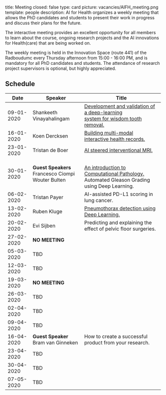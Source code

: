 title: Meeting 
closed: false 
type: card 
picture: vacancies/AIFH_meeting.png 
template: people 
description: AI for Health organizes a weekly meeting that allows the PhD candidates and students to present their work in progress and discuss their plans for the future.

The interactive meeting provides an excellent opportunity for all members to learn about the course, ongoing research projects and the AI innovations for Health(care) that are being worked on. 

The weekly meeting is held in the Innovation Space (route 441) of the Radboudumc every Thursday afternoon from 15:00 - 16:00 PM, and is mandatory for all PhD candidates and students. The attendance of research project supervisors is optional, but highly appreciated. 

## Schedule

| Date    | Speaker           |   Title    |
| --------        |    ----  |          --- |
| 09-01-2020      | Shankeeth Vinayahalingam       | [Development and validation of a deep-learning <br> system for wisdom tooth removal.](https://drive.google.com/open?id=14EI95gwzb2WojLpZGzk0t8oJvmGu8LuI)   |
| 16-01-2020   | Koen Dercksen        | [Building multi-modal interactive health records.](https://drive.google.com/open?id=1x0ruWBr2rQ4ZTIaPuNeSPVuJdhF9uEPE)      |
| 23-01-2020   | Tristan de Boer   | [AI steered interventional MRI.](https://drive.google.com/open?id=18MnSThorfFcqJIq5z8Qwr0UT4rAjg9fr)       |
| 30-01-2020   | **Guest Speakers** <br> Francesco Ciompi <br> Wouter Bulten   |  <br> [An introduction to Computational Pathology.](https://drive.google.com/open?id=1YxMdW2b4A4uh-BfBqW6SbB96ziIUC-Vt) <br> Automated Gleason Grading using Deep Learning.    |
| 06-02-2020   | Tristan Payer   | AI-assisted PD-L1 scoring in lung cancer.       |
| 13-02-2020   | Ruben Kluge  | [Pneumothorax detection using Deep Learning.](https://drive.google.com/open?id=1YxMdW2b4A4uh-BfBqW6SbB96ziIUC-Vt)  |
| 20-02-2020   | Evi Sijben   | Predicting and explaining the effect of pelvic floor surgeries.  |
| 27-02-2020   | **NO MEETING**  |    |
| 05-03-2020   | TBD   |    |
| 12-03-2020   | TBD   |    |
| 19-03-2020   | **NO MEETING**  |     |
| 26-03-2020   | TBD   |    |
| 02-04-2020   | TBD   |    |
| 09-04-2020   | TBD   |    |
| 16-04-2020   | **Guest Speaker** <br> Bram van Ginneken   |  How to create a successful product from your research.  |
| 23-04-2020   | TBD   |    |
| 30-04-2020   | TBD   |    |
| 07-05-2020   | TBD   |    |
